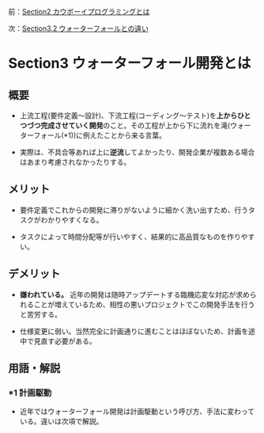 前：[Section2 カウボーイプログラミングとは](https://github.com/koyama86/Agile_Chapter1.2/blob/main/Section2)


次：[Section3.2 ウォーターフォールとの違い](https://github.com/koyama86/Agile_Chapter1.2/blob/main/Section3.2)
   
# Section3 ウォーターフォール開発とは
## 概要
- 上流工程(要件定義～設計)、下流工程(コーディング～テスト)を**上からひとつづつ完成させていく開発**のこと。その工程が上から下に流れを滝(ウォーターフォール(*1))に例えたことから来る言葉。

- 実際は、不具合等あれば上に**逆流**してよかったり、開発企業が複数ある場合はあまり考慮されなかったりする。

## メリット
- 要件定義でこれからの開発に滞りがないように細かく洗い出すため、行うタスクがわかりやすくなる。   

- タスクによって時間分配等が行いやすく、結果的に高品質なものを作りやすい。

## デメリット
- **嫌われている。** 近年の開発は随時アップデートする臨機応変な対応が求められることが増えているため、相性の悪いプロジェクトでこの開発手法を行うと苦労する。
   
- 仕様変更に弱い。当然完全に計画通りに進むことはほぼないため、計画を途中で見直す必要がある。

## 用語・解説
### *1 計画駆動
- 近年ではウォーターフォール開発は計画駆動という呼び方、手法に変わっている。違いは次項で解説。